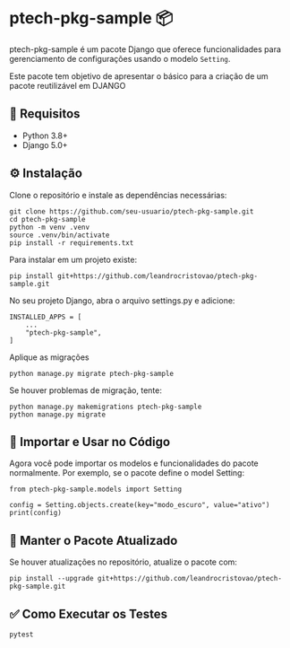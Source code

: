 # ptech-pkg-sample 📦

ptech-pkg-sample é um pacote Django que oferece funcionalidades para gerenciamento de configurações usando o modelo `Setting`.

Este pacote tem objetivo de apresentar o básico para a criação de um pacote reutilizável em DJANGO

## 📌 Requisitos

- Python 3.8+
- Django 5.0+

## ⚙️ Instalação

Clone o repositório e instale as dependências necessárias:

    git clone https://github.com/seu-usuario/ptech-pkg-sample.git
    cd ptech-pkg-sample
    python -m venv .venv
    source .venv/bin/activate
    pip install -r requirements.txt

Para instalar em um projeto existe:

    pip install git+https://github.com/leandrocristovao/ptech-pkg-sample.git

No seu projeto Django, abra o arquivo settings.py e adicione:

    INSTALLED_APPS = [
        ...
        "ptech-pkg-sample",
    ]
    
Aplique as migrações

    python manage.py migrate ptech-pkg-sample

Se houver problemas de migração, tente:

    python manage.py makemigrations ptech-pkg-sample
    python manage.py migrate

## 🚀 Importar e Usar no Código

Agora você pode importar os modelos e funcionalidades do pacote normalmente.
Por exemplo, se o pacote define o model Setting:

    from ptech-pkg-sample.models import Setting

    config = Setting.objects.create(key="modo_escuro", value="ativo")
    print(config)

## 🚀 Manter o Pacote Atualizado

Se houver atualizações no repositório, atualize o pacote com:

    pip install --upgrade git+https://github.com/leandrocristovao/ptech-pkg-sample.git

## ✅ Como Executar os Testes

    pytest